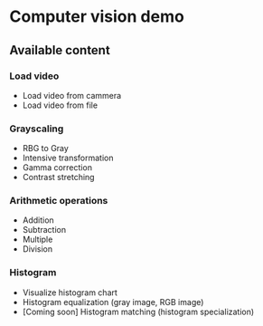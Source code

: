 # Computer vision demo

## Available content

### Load video
* Load video from cammera 
* Load video from file

### Grayscaling
* RBG to Gray 
* Intensive transformation
* Gamma correction
* Contrast stretching

### Arithmetic operations
* Addition
* Subtraction
* Multiple
* Division

### Histogram
* Visualize histogram chart
* Histogram equalization (gray image, RGB image)
* [Coming soon] Histogram matching (histogram specialization) 


